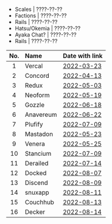 + Scales         | ????-??-??
+ Factions       | ????-??-??
+ Rails          | ????-??-??
+ Hatsu/Okemia   | ????-??-??
+ Ayaka Chat?    | ????-??-??
+ Rails          | ????-??-??

 | No. | Name      | Date with link                                                                                              |
|:---:|:----------|:------------------------------------------------------------------------------------------------------------|
|  1  | Vercal    | [2022-03-23](https://canary.discord.com/channels/881118111967883295/881118112492191796/956182155191550003)  |
|  2  | Concord   | [2022-04-13](https://canary.discord.com/channels/881118111967883295/881118112492191796/963795519711367168)  |
|  3  | Redux     | [2022-05-03](https://canary.discord.com/channels/881118111967883295/969836504128036864/970955845695324190)  |
|  4  | Neoform   | [2022-05-19](https://canary.discord.com/channels/881118111967883295/969836504128036864/976866951693488168)  |
|  5  | Gozzle    | [2022-06-18](https://canary.discord.com/channels/962194292296802334/962194292296802337/987741307214630982)  |
|  6  | Anavereum | [2022-06-22](https://canary.discord.com/channels/881118111967883295/969836504128036864/989019044403368027)  |
|  7  | Plufify   | [2022-07-09](https://canary.discord.com/channels/881118111967883295/969836504128036864/995257991018332250)  |
|  8  | Mastadon  | [2022-05-23](https://canary.discord.com/channels/881118111967883295/881118112492191796/978299567256797234)  |
|  9  | Venera    | [2022-05-25](https://canary.discord.com/channels/962194292296802334/962194292296802337/979015020316868669)  | 
| 10  | Stancium  | [2022-07-09](https://canary.discord.com/channels/881118111967883295/969836504128036864/995287597809156216)  |
| 11  | Derailed  | [2022-07-14](https://canary.discord.com/channels/881118111967883295/969836504128036864/997095149429592154)  |
| 12  | Docked    | [2022-08-07](https://canary.discord.com/channels/881118111967883295/881118112492191796/1005799500956323861) |
| 13  | Discend   | [2022-08-09](https://canary.discord.com/channels/962194292296802334/988243874201862144/1006538875981799484) |
| 14  | snuxapp   | [2022-08-11](https://canary.discord.com/channels/962194292296802334/988243874201862144/1007175454622490705) |
| 15  | Couchhub  | [2022-08-13](https://github.com/deckerapp/decker-api/commit/ec2e9e191c3f599d1c4fbd8e8736be458967c487)       |
| 16  | Decker    | [2022-08-14](https://canary.discord.com/channels/881118111967883295/881118112492191796/1008365526726226060) |
